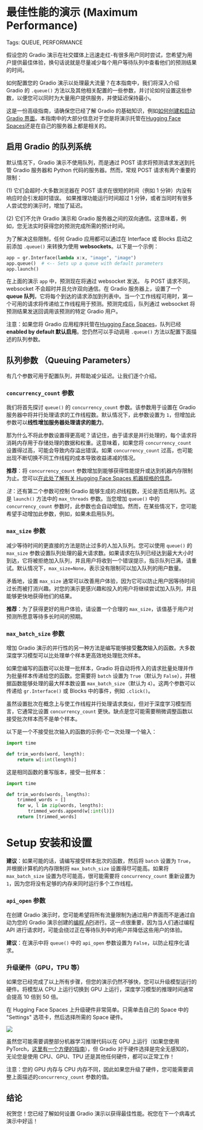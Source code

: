 # 最佳性能的演示 (Maximum Performance)

Tags: QUEUE, PERFORMANCE

假设您的 Gradio 演示在社交媒体上迅速走红-有很多用户同时尝试，您希望为用户提供最佳体验，换句话说就是尽量减少每个用户等待队列中查看他们的预测结果的时间。

如何配置您的 Gradio 演示以处理最大流量？在本指南中，我们将深入介绍 Gradio 的 `.queue()` 方法以及其他相关配置的一些参数，并讨论如何设置这些参数，以便您可以同时为大量用户提供服务，并使延迟保持最小。

这是一份高级指南，请确保您已经了解 Gradio 的基础知识，例如[如何创建和启动 Gradio 界面](https://gradio.app/quickstart/)。本指南中的大部分信息对于您是将演示托管在[Hugging Face Spaces](https://hf.space)还是在自己的服务器上都是相关的。

## 启用 Gradio 的队列系统

默认情况下，Gradio 演示不使用队列，而是通过 POST 请求将预测请求发送到托管 Gradio 服务器和 Python 代码的服务器。然而，常规 POST 请求有两个重要的限制：

(1) 它们会超时-大多数浏览器在 POST 请求在很短的时间（例如 1 分钟）内没有响应时会引发超时错误。
如果推理功能运行时间超过 1 分钟，或者当同时有很多人尝试您的演示时，增加了延迟。

(2) 它们不允许 Gradio 演示和 Gradio 服务器之间的双向通信。这意味着，例如，您无法实时获得您的预测完成所需的预计时间。

为了解决这些限制，任何 Gradio 应用都可以通过在 Interface 或 Blocks 启动之前添加 `.queue()` 来转换为使用 **websockets**。以下是一个示例：

```py
app = gr.Interface(lambda x:x, "image", "image")
app.queue()  # <-- Sets up a queue with default parameters
app.launch()
```

在上面的演示 `app` 中，预测现在将通过 websocket 发送。
与 POST 请求不同，websocket 不会超时并且允许双向通信。在 Gradio 服务器上，设置了一个 **queue 队列**，它将每个到达的请求添加到列表中。当一个工作线程可用时，第一个可用的请求将传递给工作线程用于预测。预测完成后，队列通过 websocket 将预测结果发送回调用该预测的特定 Gradio 用户。

注意：如果您将 Gradio 应用程序托管在[Hugging Face Spaces](https://hf.space)，队列已经 **enabled by default 默认启用**。您仍然可以手动调用 `.queue()` 方法以配置下面描述的队列参数。

## 队列参数 （Queuing Parameters）

有几个参数可用于配置队列，并帮助减少延迟。让我们逐个介绍。

### `concurrency_count` 参数

我们将首先探讨 `queue()` 的 `concurrency_count` 参数。该参数用于设置在 Gradio 服务器中将并行处理请求的工作线程数。默认情况下，此参数设置为 `1`，但增加此参数可以**线性增加服务器处理请求的能力**。

那为什么不将此参数设置得更高呢？请记住，由于请求是并行处理的，每个请求将消耗内存用于存储处理的数据和权重。这意味着，如果您将 `concurrency_count` 设置得过高，可能会导致内存溢出错误。如果 `concurrency_count` 过高，也可能出现不断切换不同工作线程的成本导致收益递减的情况。

**推荐**：将 `concurrency_count` 参数增加到能够获得性能提升或达到机器内存限制为止。您可以[在此处了解有关 Hugging Face Spaces 机器规格的信息](https://huggingface.co/docs/hub/spaces-overview)。

_注_：还有第二个参数可控制 Gradio 能够生成的*总*线程数，无论是否启用队列。这是 `launch()` 方法中的 `max_threads` 参数。当您增加 `queue()` 中的 `concurrency_count` 参数时，此参数也会自动增加。然而，在某些情况下，您可能希望手动增加此参数，例如，如果未启用队列。

### `max_size` 参数

减少等待时间的更直接的方法是防止过多的人加入队列。您可以使用 `queue()` 的 `max_size` 参数设置队列处理的最大请求数。如果请求在队列已经达到最大大小时到达，它将被拒绝加入队列，并且用户将收到一个错误提示，指示队列已满，请重试。默认情况下，`max_size=None`，表示没有限制可以加入队列的用户数量。

矛盾地，设置 `max_size` 通常可以改善用户体验，因为它可以防止用户因等待时间过长而被打消兴趣。对您的演示更感兴趣和投入的用户将继续尝试加入队列，并且能够更快地获得他们的结果。

**推荐**：为了获得更好的用户体验，请设置一个合理的 `max_size`，该值基于用户对预测所愿意等待多长时间的预期。

### `max_batch_size` 参数

增加 Gradio 演示的并行性的另一种方法是编写能够接受**批次**输入的函数。大多数深度学习模型可以比处理单个样本更高效地处理批次样本。

如果您编写的函数可以处理一批样本，Gradio 将自动将传入的请求批量处理并作为批量样本传递给您的函数。您需要将 `batch` 设置为 `True`（默认为 `False`），并根据函数能够处理的最大样本数设置 `max_batch_size`（默认为 `4`）。这两个参数可以传递给 `gr.Interface()` 或 Blocks 中的事件，例如 `.click()`。

虽然设置批次在概念上与使工作线程并行处理请求类似，但对于深度学习模型而言，它通常比设置 `concurrency_count` 更快。缺点是您可能需要稍微调整函数以接受批次样本而不是单个样本。

以下是一个不接受批次输入的函数的示例-它一次处理一个输入：

```py
import time

def trim_words(word, length):
    return w[:int(length)]

```

这是相同函数的重写版本，接受一批样本：

```py
import time

def trim_words(words, lengths):
    trimmed_words = []
    for w, l in zip(words, lengths):
        trimmed_words.append(w[:int(l)])
    return [trimmed_words]

```

# Setup 安装和设置

**建议**：如果可能的话，请编写接受样本批次的函数，然后将 `batch` 设置为 `True`，并根据计算机的内存限制将 `max_batch_size` 设置得尽可能高。如果将 `max_batch_size` 设置为尽可能高，很可能需要将 `concurrency_count` 重新设置为 `1`，因为您将没有足够的内存来同时运行多个工作线程。

### `api_open` 参数

在创建 Gradio 演示时，您可能希望将所有流量限制为通过用户界面而不是通过自动为您的 Gradio 演示创建的[编程 API](/sharing_your_app/#api-page)进行。这一点很重要，因为当人们通过编程 API 进行请求时，可能会绕过正在等待队列中的用户并降低这些用户的体验。

**建议**：在演示中将 `queue()` 中的 `api_open` 参数设置为 `False`，以防止程序化请求。

### 升级硬件（GPU，TPU 等）

如果您已经完成了以上所有步骤，但您的演示仍然不够快，您可以升级模型运行的硬件。将模型从 CPU 上运行切换到 GPU 上运行，深度学习模型的推理时间通常会提高 10 倍到 50 倍。

在 Hugging Face Spaces 上升级硬件非常简单。只需单击自己的 Space 中的 "Settings" 选项卡，然后选择所需的 Space 硬件。

![](https://huggingface.co/datasets/huggingface/documentation-images/resolve/main/hub/spaces-gpu-settings.png)

虽然您可能需要调整部分机器学习推理代码以在 GPU 上运行（如果您使用 PyTorch，[这里有一个方便的指南](https://cnvrg.io/pytorch-cuda/)），但 Gradio 对于硬件选择是完全无感知的，无论您是使用 CPU、GPU、TPU 还是其他任何硬件，都可以正常工作！

注意：您的 GPU 内存与 CPU 内存不同，因此如果您升级了硬件，您可能需要调整上面描述的`concurrency_count` 参数的值。

## 结论

祝贺您！您已经了解如何设置 Gradio 演示以获得最佳性能。祝您在下一个病毒式演示中好运！
